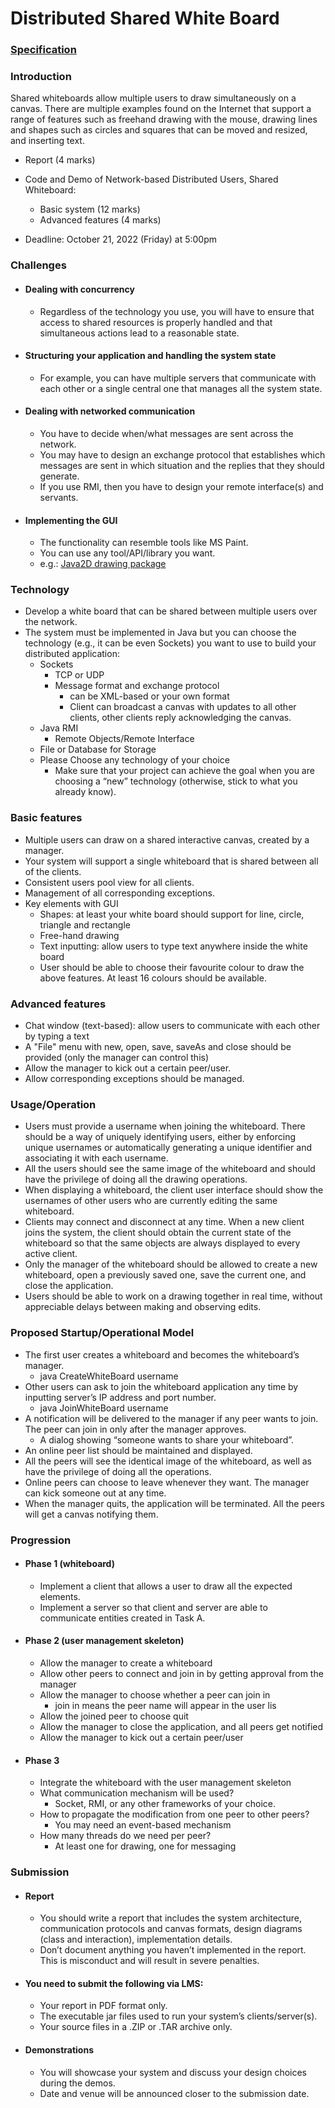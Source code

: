# Distributed Shared White Board

### [Specification](resources/proj2-spec.pdf)



### Introduction

Shared whiteboards allow multiple users to draw simultaneously on a canvas. There are multiple examples found on the Internet that support a range of features such as freehand drawing with the mouse, drawing lines and shapes such as circles and squares that can be moved and resized, and inserting text.

* Report (4 marks)
* Code and Demo of Network-based Distributed Users, Shared Whiteboard:
  * Basic system (12 marks)
  * Advanced features (4 marks)

* Deadline: October 21, 2022 (Friday) at 5:00pm



### Challenges

* #### Dealing with concurrency

  * Regardless of the technology you use, you will have to ensure that access to shared resources is properly handled and that simultaneous actions lead to a reasonable state.

* #### Structuring your application and handling the system state

  * For example, you can have multiple servers that communicate with each other or a single central one that manages all the system state.

* #### Dealing with networked communication

  * You have to decide when/what messages are sent across the network.
  * You may have to design an exchange protocol that establishes which messages are sent in which situation and the replies that they should generate.
  * If you use RMI, then you have to design your remote interface(s) and servants.

* #### Implementing the GUI

  * The functionality can resemble tools like MS Paint.
  * You can use any tool/API/library you want.
  * e.g.: [Java2D drawing package](http://docs.oracle.com/javase/tutorial/2d/index.html)



### Technology

* Develop a white board that can be shared between multiple users over the network.
* The system must be implemented in Java but you can choose the technology (e.g., it can be even Sockets) you want to use to build your distributed application:
  * Sockets
    * TCP or UDP
    * Message format and exchange protocol
      * can be XML-based or your own format
      * Client can broadcast a canvas with updates to all other clients, other clients reply acknowledging the canvas.
  * Java RMI
    * Remote Objects/Remote Interface
  * File or Database for Storage
  * Please Choose any technology of your choice
    * Make sure that your project can achieve the goal when you are choosing a “new” technology (otherwise, stick to what you already know).



### Basic features

* Multiple users can draw on a shared interactive canvas, created by a manager.
* Your system will support a single whiteboard that is shared between all of the clients.
* Consistent users pool view for all clients.
* Management of all corresponding exceptions.
* Key elements with GUI
  * Shapes: at least your white board should support for line, circle, triangle and rectangle
  * Free-hand drawing
  * Text inputting: allow users to type text anywhere inside the white board
  * User should be able to choose their favourite colour to draw the above features. At least 16 colours  should be available.



### Advanced features

* Chat window (text-based): allow users to communicate with each other by typing a text
* A "File" menu with new, open, save, saveAs and close should be provided (only the manager can control this)
* Allow the manager to kick out a certain peer/user.
* Allow corresponding exceptions should be managed.



### Usage/Operation

* Users must provide a username when joining the whiteboard. There should be a way of uniquely identifying users, either by enforcing unique usernames or automatically generating a unique identifier and associating it with each username.
* All the users should see the same image of the whiteboard and should have the privilege of doing all the drawing operations.
* When displaying a whiteboard, the client user interface should show the usernames of other users who are currently editing the same whiteboard.
* Clients may connect and disconnect at any time. When a new client joins the system, the client should obtain the current state of the whiteboard so that the same objects are always displayed to every active client.
* Only the manager of the whiteboard should be allowed to create a new whiteboard, open a previously saved one, save the current one, and close the application.
* Users should be able to work on a drawing together in real time, without appreciable delays between making and observing edits.



### Proposed Startup/Operational Model

* The first user creates a whiteboard and becomes the whiteboard’s manager.
  * java CreateWhiteBoard <serverIPAddress> <serverPort> username
* Other users can ask to join the whiteboard application any time by inputting server’s IP address and port number.
  * java JoinWhiteBoard <serverIPAddress> <serverPort> username
* A notification will be delivered to the manager if any peer wants to join. The peer can join in only after the manager approves.
  * A dialog showing “someone wants to share your whiteboard”.
* An online peer list should be maintained and displayed.
* All the peers will see the identical image of the whiteboard, as well as have the privilege of doing all the operations.
* Online peers can choose to leave whenever they want. The manager can kick someone out at any time.
* When the manager quits, the application will be terminated. All the peers will get a canvas notifying them.



### Progression

* #### Phase 1 (whiteboard)

  * Implement a client that allows a user to draw all the expected elements.
  * Implement a server so that client and server are able to communicate entities created in Task A.

* #### Phase 2 (user management skeleton)

  * Allow the manager to create a whiteboard
  * Allow other peers to connect and join in by getting approval from the manager
  * Allow the manager to choose whether a peer can join in
    * join in means the peer name will appear in the user lis
  * Allow the joined peer to choose quit
  * Allow the manager to close the application, and all peers get notified
  * Allow the manager to kick out a certain peer/user

* #### Phase 3

  * Integrate the whiteboard with the user management skeleton
  * What communication mechanism will be used?
    * Socket, RMI, or any other frameworks of your choice.
  * How to propagate the modification from one peer to other peers?
    * You may need an event-based mechanism
  * How many threads do we need per peer?
    * At least one for drawing, one for messaging



### Submission

* #### Report

  * You should write a report that includes the system architecture, communication protocols and canvas formats, design diagrams (class and interaction), implementation details.
  * Don’t document anything you haven’t implemented in the report. This is misconduct and will result in severe penalties.

* #### You need to submit the following via LMS:

  * Your report in PDF format only.
  * The executable jar files used to run your system’s clients/server(s).
  * Your source files in a .ZIP or .TAR archive only.

* #### Demonstrations

  * You will showcase your system and discuss your design choices during the demos.
  * Date and venue will be announced closer to the submission date.



